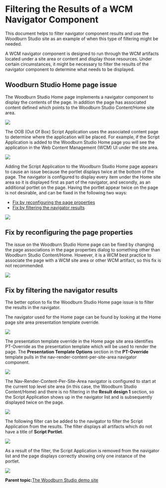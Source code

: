 # Filtering the Results of a WCM Navigator Component

This document helps to filter navigator component results and use the Woodburn Studio site as an example of when this type of filtering might be needed.

A WCM navigator component is designed to run through the WCM artifacts located under a site area or content and display those resources. Under certain circumstances, it might be necessary to filter the results of the navigator component to determine what needs to be displayed.

## Woodburn Studio Home page issue

The Woodburn Studio Home page implements a navigator component to display the contents of the page. In addition the page has associated content defined which points to the Woodburn Studio Content/Home site area.

![](../images/Woodburn_Studio_issue_HomeSiteArea.png)

The OOB \(Out Of Box\) Script Application uses the associated content page to determine where the application will be placed. For example, if the Script Application is added to the Woodburn Studio Home page you will see the application in the Web Content Management \(WCM\) UI under the site area.

![](../images/WoodBurn_Studio_LibraryExplorer.png)

Adding the Script Application to the Woodburn Studio Home page appears to cause an issue because the portlet displays twice at the bottom of the page. The navigator is configured to display every item under the Home site area so it is displayed first as part of the navigator, and secondly, as an additional portlet on the page. Having the portlet appear twice on the page is not desirable, and can be fixed in the following two ways:

-   [Fix by reconfiguring the page properties](#Fix_by_reconfiguring_the_page_properties)
-   [Fix by filtering the navigator results](#Fix_by_filtering_the_navigator_results)

![](../images/WoodBurn_Studio_SiteManager.png)

## Fix by reconfiguring the page properties

The issue on the Woodburn Studio Home page can be fixed by changing the page associations in the page properties dialog to something other than Woodburn Studio Content/Home. However, it is a WCM best practice to associate the page with a WCM site area or other WCM artifact, so this fix is not recommended.

![](../images/Fix_reconfiguring_WCMArtifact.png)

## Fix by filtering the navigator results

The better option to fix the Woodburn Studio Home page issue is to filter the results in the navigator.

The navigator used for the Home page can be found by looking at the Home page site area presentation template override.

![](../images/Fix_filtering_template.png)

The presentation template override in the Home page site area identifies PT-Override as the presentation template which will be used to render the page. The **Presentation Template Options** section in the **PT-Override** template pulls in the nav-render-content-per-site-area navigator component.

![](../images/Fix_filtering_PT_Override.png)

The Nav-Render-Content-Per-Site-Area navigator is configured to start at the current top level site area \(in this case, the Woodburn Studio Content/Home\) and there is no filtering in the **Result design 1** section, so the Script Application shows up in the navigator list and is subsequently displayed twice on the page.

![](../images/Fix_filtering_Nav-Render-Content.png)

The following filter can be added to the navigator to filter the Script Application from the results. The filter displays all artifacts which do not have a title of **Script Portlet**.

![](../images/Fix_filtering_List_presentation_Markup.png)

As a result of the filter, the Script Application is removed from the navigator list and the page displays correctly showing only one instance of the portlet.

![](../images/Fix_filtering_FinalResult.png)

**Parent topic:**[The Woodburn Studio demo site](../woodburn_studio/woodburn_studio.md)

